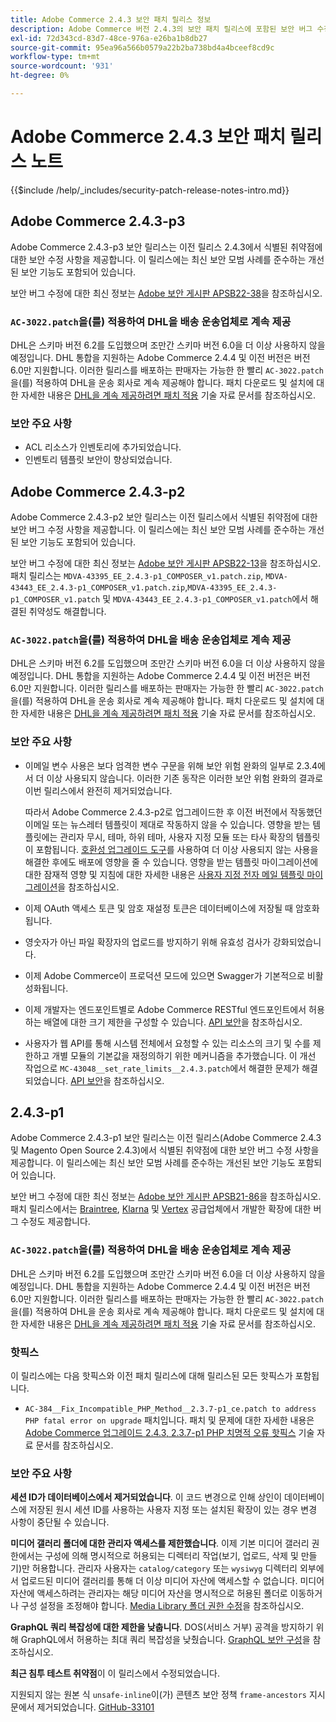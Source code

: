 ```yaml
---
title: Adobe Commerce 2.4.3 보안 패치 릴리스 정보
description: Adobe Commerce 버전 2.4.3의 보안 패치 릴리스에 포함된 보안 버그 수정, 보안 개선 사항 및 기타 보안 관련 업데이트에 대해 알아봅니다.
exl-id: 72d343cd-83d7-48ce-976a-e26ba1b8db27
source-git-commit: 95ea96a566b0579a22b2ba738bd4a4bceef8cd9c
workflow-type: tm+mt
source-wordcount: '931'
ht-degree: 0%

---
```



# Adobe Commerce 2.4.3 보안 패치 릴리스 노트

{{$include /help/_includes/security-patch-release-notes-intro.md}}

## Adobe Commerce 2.4.3-p3

Adobe Commerce 2.4.3-p3 보안 릴리스는 이전 릴리스 2.4.3에서 식별된 취약점에 대한 보안 수정 사항을 제공합니다. 이 릴리스에는 최신 보안 모범 사례를 준수하는 개선된 보안 기능도 포함되어 있습니다.

보안 버그 수정에 대한 최신 정보는 [Adobe 보안 게시판 APSB22-38](https://helpx.adobe.com/security/products/magento/apsb22-38.html)을 참조하십시오.

### `AC-3022.patch`을(를) 적용하여 DHL을 배송 운송업체로 계속 제공

DHL은 스키마 버전 6.2를 도입했으며 조만간 스키마 버전 6.0을 더 이상 사용하지 않을 예정입니다. DHL 통합을 지원하는 Adobe Commerce 2.4.4 및 이전 버전은 버전 6.0만 지원합니다. 이러한 릴리스를 배포하는 판매자는 가능한 한 빨리 `AC-3022.patch`을(를) 적용하여 DHL을 운송 회사로 계속 제공해야 합니다. 패치 다운로드 및 설치에 대한 자세한 내용은 [DHL을 계속 제공하려면 패치 적용](https://support.magento.com/hc/en-us/articles/7707818131597-Apply-a-patch-to-continue-offering-DHL-as-shipping-carrier) 기술 자료 문서를 참조하십시오.

### 보안 주요 사항

* ACL 리소스가 인벤토리에 추가되었습니다.
* 인벤토리 템플릿 보안이 향상되었습니다.

## Adobe Commerce 2.4.3-p2

Adobe Commerce 2.4.3-p2 보안 릴리스는 이전 릴리스에서 식별된 취약점에 대한 보안 버그 수정 사항을 제공합니다. 이 릴리스에는 최신 보안 모범 사례를 준수하는 개선된 보안 기능도 포함되어 있습니다.

보안 버그 수정에 대한 최신 정보는 [Adobe 보안 게시판 APSB22-13](https://helpx.adobe.com/security/products/magento/apsb22-13.html)을 참조하십시오.  패치 릴리스는 `MDVA-43395_EE_2.4.3-p1_COMPOSER_v1.patch.zip`, `MDVA-43443_EE_2.4.3-p1_COMPOSER_v1.patch.zip`,`MDVA-43395_EE_2.4.3-p1_COMPOSER_v1.patch` 및 `MDVA-43443_EE_2.4.3-p1_COMPOSER_v1.patch`에서 해결된 취약성도 해결합니다.


### `AC-3022.patch`을(를) 적용하여 DHL을 배송 운송업체로 계속 제공

DHL은 스키마 버전 6.2를 도입했으며 조만간 스키마 버전 6.0을 더 이상 사용하지 않을 예정입니다. DHL 통합을 지원하는 Adobe Commerce 2.4.4 및 이전 버전은 버전 6.0만 지원합니다. 이러한 릴리스를 배포하는 판매자는 가능한 한 빨리 `AC-3022.patch`을(를) 적용하여 DHL을 운송 회사로 계속 제공해야 합니다. 패치 다운로드 및 설치에 대한 자세한 내용은 [DHL을 계속 제공하려면 패치 적용](https://support.magento.com/hc/en-us/articles/7707818131597-Apply-a-patch-to-continue-offering-DHL-as-shipping-carrier) 기술 자료 문서를 참조하십시오.

### 보안 주요 사항

* 이메일 변수 사용은 보다 엄격한 변수 구문을 위해 보안 위험 완화의 일부로 2.3.4에서 더 이상 사용되지 않습니다. 이러한 기존 동작은 이러한 보안 위험 완화의 결과로 이번 릴리스에서 완전히 제거되었습니다.

  따라서 Adobe Commerce 2.4.3-p2로 업그레이드한 후 이전 버전에서 작동했던 이메일 또는 뉴스레터 템플릿이 제대로 작동하지 않을 수 있습니다. 영향을 받는 템플릿에는 관리자 무시, 테마, 하위 테마, 사용자 지정 모듈 또는 타사 확장의 템플릿이 포함됩니다. [호환성 업그레이드 도구](https://experienceleague.adobe.com/docs/commerce-operations/upgrade-guide/upgrade-compatibility-tool/overview.html?lang=en)를 사용하여 더 이상 사용되지 않는 사용을 해결한 후에도 배포에 영향을 줄 수 있습니다. 영향을 받는 템플릿 마이그레이션에 대한 잠재적 영향 및 지침에 대한 자세한 내용은 [사용자 지정 전자 메일 템플릿 마이그레이션](https://developer.adobe.com/commerce/frontend-core/guide/templates/email-migration/)을 참조하십시오.

* 이제 OAuth 액세스 토큰 및 암호 재설정 토큰은 데이터베이스에 저장될 때 암호화됩니다. <!-- AC-520 1323-->

* 영숫자가 아닌 파일 확장자의 업로드를 방지하기 위해 유효성 검사가 강화되었습니다. <!-- AC-479-->

* 이제 Adobe Commerce이 프로덕션 모드에 있으면 Swagger가 기본적으로 비활성화됩니다. <!-- AC-1450-->

* 이제 개발자는 엔드포인트별로 Adobe Commerce RESTful 엔드포인트에서 허용하는 배열에 대한 크기 제한을 구성할 수 있습니다. [API 보안](https://developer.adobe.com/commerce/webapi/get-started/api-security/)을 참조하십시오. <!-- AC-465-->

* 사용자가 웹 API를 통해 시스템 전체에서 요청할 수 있는 리소스의 크기 및 수를 제한하고 개별 모듈의 기본값을 재정의하기 위한 메커니즘을 추가했습니다. 이 개선 작업으로 `MC-43048__set_rate_limits__2.4.3.patch`에서 해결한 문제가 해결되었습니다. [API 보안](https://developer.adobe.com/commerce/webapi/get-started/api-security/)을 참조하십시오. <!-- AC-1120-->


## 2.4.3-p1

Adobe Commerce 2.4.3-p1 보안 릴리스는 이전 릴리스(Adobe Commerce 2.4.3 및 Magento Open Source 2.4.3)에서 식별된 취약점에 대한 보안 버그 수정 사항을 제공합니다. 이 릴리스에는 최신 보안 모범 사례를 준수하는 개선된 보안 기능도 포함되어 있습니다.


보안 버그 수정에 대한 최신 정보는 [Adobe 보안 게시판 APSB21-86](https://helpx.adobe.com/security/products/magento/apsb21-86.html)을 참조하십시오. 패치 릴리스에서는 [Braintree](https://experienceleague.adobe.com/docs/commerce-admin/stores-sales/payments/braintree.html), [Klarna](https://marketplace.magento.com/klarna-m2-klarna.html) 및 [Vertex](https://marketplace.magento.com/vertexinc-vertex-tax-module.html) 공급업체에서 개발한 확장에 대한 버그 수정도 제공합니다.

### `AC-3022.patch`을(를) 적용하여 DHL을 배송 운송업체로 계속 제공

DHL은 스키마 버전 6.2를 도입했으며 조만간 스키마 버전 6.0을 더 이상 사용하지 않을 예정입니다. DHL 통합을 지원하는 Adobe Commerce 2.4.4 및 이전 버전은 버전 6.0만 지원합니다. 이러한 릴리스를 배포하는 판매자는 가능한 한 빨리 `AC-3022.patch`을(를) 적용하여 DHL을 운송 회사로 계속 제공해야 합니다. 패치 다운로드 및 설치에 대한 자세한 내용은 [DHL을 계속 제공하려면 패치 적용](https://support.magento.com/hc/en-us/articles/7707818131597-Apply-a-patch-to-continue-offering-DHL-as-shipping-carrier) 기술 자료 문서를 참조하십시오.

### 핫픽스

이 릴리스에는 다음 핫픽스와 이전 패치 릴리스에 대해 릴리스된 모든 핫픽스가 포함됩니다.

* `AC-384__Fix_Incompatible_PHP_Method__2.3.7-p1_ce.patch to address PHP fatal error on upgrade` 패치입니다. 패치 및 문제에 대한 자세한 내용은 [Adobe Commerce 업그레이드 2.4.3, 2.3.7-p1 PHP 치명적 오류 핫픽스](https://support.magento.com/hc/en-us/articles/4408021533069-Adobe-Commerce-upgrade-2-4-3-2-3-7-p1-PHP-Fatal-error-Hotfix) 기술 자료 문서를 참조하십시오.

### 보안 주요 사항

**세션 ID가 데이터베이스에서 제거되었습니다**. 이 코드 변경으로 인해 상인이 데이터베이스에 저장된 원시 세션 ID를 사용하는 사용자 지정 또는 설치된 확장이 있는 경우 변경 사항이 중단될 수 있습니다. <!-- MC-40976-->

**미디어 갤러리 폴더에 대한 관리자 액세스를 제한했습니다**. 이제 기본 미디어 갤러리 권한에서는 구성에 의해 명시적으로 허용되는 디렉터리 작업(보기, 업로드, 삭제 및 만들기)만 허용합니다. 관리자 사용자는 `catalog/category` 또는 `wysiwyg` 디렉터리 외부에서 업로드된 미디어 갤러리를 통해 더 이상 미디어 자산에 액세스할 수 없습니다. 미디어 자산에 액세스하려는 관리자는 해당 미디어 자산을 명시적으로 허용된 폴더로 이동하거나 구성 설정을 조정해야 합니다. [Media Library 폴더 권한 수정](https://developer.adobe.com/commerce/php/tutorials/backend/modify-image-library-permissions/)을 참조하십시오. <!-- B2B-1897-->

**GraphQL 쿼리 복잡성에 대한 제한을 낮춥니다**. DOS(서비스 거부) 공격을 방지하기 위해 GraphQL에서 허용하는 최대 쿼리 복잡성을 낮췄습니다. [GraphQL 보안 구성](https://developer.adobe.com/commerce/webapi/graphql/usage/security-configuration/)을 참조하십시오. <!-- PWA-1700-->

**최근 침투 테스트 취약점**&#x200B;이 이 릴리스에서 수정되었습니다. <!-- MC-42431-->

지원되지 않는 원본 식 `unsafe-inline`이(가) 콘텐츠 보안 정책 `frame-ancestors` 지시문에서 제거되었습니다. [GitHub-33101](https://github.com/magento/magento2/issues/33101)<!-- MC-42632-->
